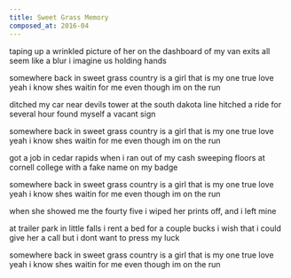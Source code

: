 ```yaml
---
title: Sweet Grass Memory
composed_at: 2016-04
---
```


taping up a wrinkled picture of her
on the dashboard of my van
exits all seem like a blur
i imagine us holding hands

somewhere back in sweet grass country
is a girl that is my one true love
yeah i know shes waitin for me
even though im on the run

ditched my car near devils tower
at the south dakota line
hitched a ride for several hour
found myself a vacant sign

somewhere back in sweet grass country
is a girl that is my one true love
yeah i know shes waitin for me
even though im on the run

got a job in cedar rapids
when i ran out of my cash
sweeping floors at cornell college
with a fake name on my badge

somewhere back in sweet grass country
is a girl that is my one true love
yeah i know shes waitin for me
even though im on the run

when she showed me the fourty five
i wiped her prints off, and i left mine

at trailer park in little falls
i rent a bed for a couple bucks
i wish that i could give her a call
but i dont want to press my luck

somewhere back in sweet grass country
is a girl that is my one true love
yeah i know shes waitin for me
even though im on the run
